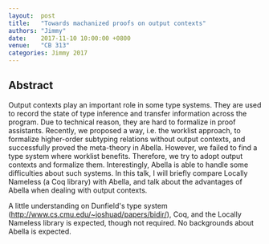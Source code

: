 ```yaml
---
layout:  post
title:   "Towards machanized proofs on output contexts"
authors: "Jimmy"
date:    2017-11-10 10:00:00 +0800
venue:   "CB 313"
categories: Jimmy 2017
---
```

## Abstract

Output contexts play an important role in some type systems. They are used to
record the state of type inference and transfer information across the program.
Due to technical reason, they are hard to formalize in proof assistants.
Recently, we proposed a way, i.e. the worklist approach, to formalize
higher-order subtyping relations without output contexts, and successfully
proved the meta-theory in Abella. However, we failed to find a type system where
worklist benefits. Therefore, we try to adopt output contexts and formalize
them. Interestingly, Abella is able to handle some difficulties about such
systems. In this talk, I will briefly compare Locally Nameless (a Coq library)
with Abella, and talk about the advantages of Abella when dealing with output
contexts.

A little understanding on Dunfield's type system
(http://www.cs.cmu.edu/~joshuad/papers/bidir/), Coq, and the Locally Nameless
library is expected, though not required. No backgrounds about Abella is
expected.
